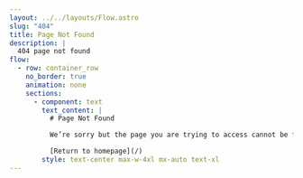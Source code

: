 ```yaml
---
layout: ../../layouts/Flow.astro
slug: "404"
title: Page Not Found
description: |
  404 page not found
flow:
  - row: container_row
    no_border: true
    animation: none
    sections:
      - component: text
        text_content: |
          # Page Not Found

          We’re sorry but the page you are trying to access cannot be found.

          [Return to homepage](/)
        style: text-center max-w-4xl mx-auto text-xl
---
```

